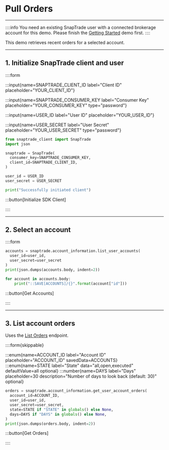 # Pull Orders

---

::::info
You need an existing SnapTrade user with a connected brokerage account for this demo. Please finish the [Getting Started](https://docs.snaptrade.com/demo/getting-started) demo first.
::::

This demo retrieves recent orders for a selected account.

---

## 1. Initialize SnapTrade client and user

::::form

:::input{name=SNAPTRADE_CLIENT_ID label="Client ID" placeholder="YOUR_CLIENT_ID"}

:::input{name=SNAPTRADE_CONSUMER_KEY label="Consumer Key" placeholder="YOUR_CONSUMER_KEY" type="password"}

:::input{name=USER_ID label="User ID" placeholder="YOUR_USER_ID"}

:::input{name=USER_SECRET label="User Secret" placeholder="YOUR_USER_SECRET" type="password"}

```python
from snaptrade_client import SnapTrade
import json

snaptrade = SnapTrade(
  consumer_key=SNAPTRADE_CONSUMER_KEY,
  client_id=SNAPTRADE_CLIENT_ID,
)

user_id = USER_ID
user_secret = USER_SECRET

print("Successfully initiated client")
```

:::button[Initialize SDK Client]

::::

---

## 2. Select an account

::::form

```python
accounts = snaptrade.account_information.list_user_accounts(
  user_id=user_id,
  user_secret=user_secret
)
print(json.dumps(accounts.body, indent=2))

for account in accounts.body:
    print("::SAVE[ACCOUNTS]/{}".format(account["id"]))
```

:::button[Get Accounts]

::::

---

## 3. List account orders

Uses the [List Orders](https://docs.snaptrade.com/reference/Account%20Information/AccountInformation_getUserAccountOrders) endpoint.

::::form{skippable}

:::enum{name=ACCOUNT_ID label="Account ID" placeholder="ACCOUNT_ID" savedData=ACCOUNTS}
:::enum{name=STATE label="State" data="all,open,executed" defaultValue=all optional}
:::number{name=DAYS label="Days" placeholder=30 description="Number of days to look back (default: 30)" optional}

```python
orders = snaptrade.account_information.get_user_account_orders(
  account_id=ACCOUNT_ID,
  user_id=user_id,
  user_secret=user_secret,
  state=STATE if "STATE" in globals() else None,
  days=DAYS if "DAYS" in globals() else None,
)
print(json.dumps(orders.body, indent=2))
```

:::button[Get Orders]

::::
